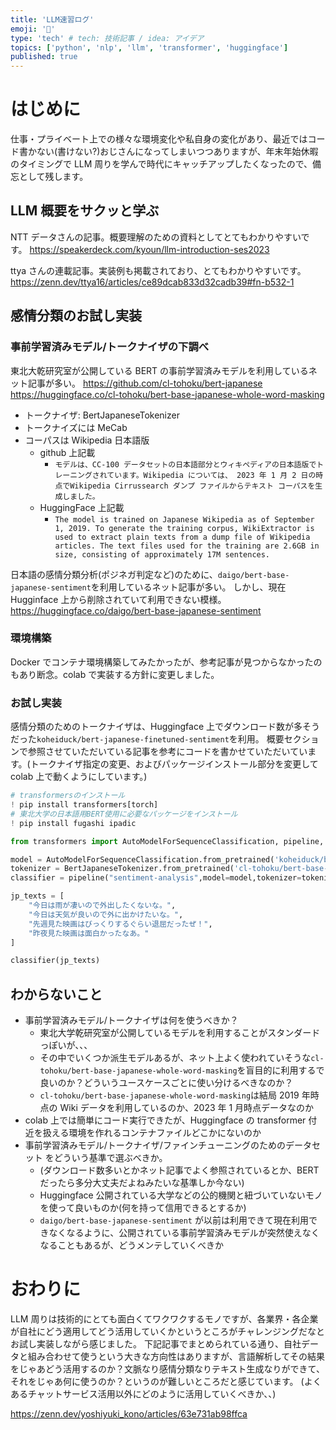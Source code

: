 ```yaml
---
title: 'LLM速習ログ'
emoji: '🤗'
type: 'tech' # tech: 技術記事 / idea: アイデア
topics: ['python', 'nlp', 'llm', 'transformer', 'huggingface']
published: true
---
```


# はじめに

仕事・プライベート上での様々な環境変化や私自身の変化があり、最近ではコード書かない(書けない?)おじさんになってしまいつつありますが、年末年始休暇のタイミングで LLM 周りを学んで時代にキャッチアップしたくなったので、備忘として残します。

## LLM 概要をサクッと学ぶ

NTT データさんの記事。概要理解のための資料としてとてもわかりやすいです。
https://speakerdeck.com/kyoun/llm-introduction-ses2023

ttya さんの連載記事。実装例も掲載されており、とてもわかりやすいです。
https://zenn.dev/ttya16/articles/ce89dcab833d32cadb39#fn-b532-1

## 感情分類のお試し実装

### 事前学習済みモデル/トークナイザの下調べ

東北大乾研究室が公開している BERT の事前学習済みモデルを利用しているネット記事が多い。
https://github.com/cl-tohoku/bert-japanese
https://huggingface.co/cl-tohoku/bert-base-japanese-whole-word-masking

- トークナイザ: BertJapaneseTokenizer
- トークナイズには MeCab
- コーパスは Wikipedia 日本語版
  - github 上記載
    - `モデルは、CC-100 データセットの日本語部分とウィキペディアの日本語版でトレーニングされています。Wikipedia については、 2023 年 1 月 2 日の時点でWikipedia Cirrussearch ダンプ ファイルからテキスト コーパスを生成しました。`
  - HuggingFace 上記載
    - `The model is trained on Japanese Wikipedia as of September 1, 2019. To generate the training corpus, WikiExtractor is used to extract plain texts from a dump file of Wikipedia articles. The text files used for the training are 2.6GB in size, consisting of approximately 17M sentences.`

日本語の感情分類分析(ポジネガ判定など)のために、`daigo/bert-base-japanese-sentiment`を利用しているネット記事が多い。
しかし、現在 Hugginface 上から削除されていて利用できない模様。
https://huggingface.co/daigo/bert-base-japanese-sentiment

### 環境構築

Docker でコンテナ環境構築してみたかったが、参考記事が見つからなかったのもあり断念。colab で実装する方針に変更しました。

### お試し実装

感情分類のためのトークナイザは、Huggingface 上でダウンロード数が多そうだった`koheiduck/bert-japanese-finetuned-sentiment`を利用。
概要セクションで参照させていただいている記事を参考にコードを書かせていただいています。(トークナイザ指定の変更、およびパッケージインストール部分を変更して colab 上で動くようにしています。)

```python
# transformersのインストール
! pip install transformers[torch]
# 東北大学の日本語用BERT使用に必要なパッケージをインストール
! pip install fugashi ipadic

from transformers import AutoModelForSequenceClassification, pipeline, BertJapaneseTokenizer

model = AutoModelForSequenceClassification.from_pretrained('koheiduck/bert-japanese-finetuned-sentiment')
tokenizer = BertJapaneseTokenizer.from_pretrained('cl-tohoku/bert-base-japanese-whole-word-masking')
classifier = pipeline("sentiment-analysis",model=model,tokenizer=tokenizer)

jp_texts = [
    "今日は雨が凄いので外出したくないな。",
    "今日は天気が良いので外に出かけたいな。",
    "先週見た映画はびっくりするぐらい退屈だったぜ！",
    "昨夜見た映画は面白かったなあ。"
]

classifier(jp_texts)
```

## わからないこと

- 事前学習済みモデル/トークナイザは何を使うべきか？
  - 東北大学乾研究室が公開しているモデルを利用することがスタンダードっぽいが、、、
  - その中でいくつか派生モデルあるが、ネット上よく使われていそうな`cl-tohoku/bert-base-japanese-whole-word-masking`を盲目的に利用するで良いのか？どういうユースケースごとに使い分けるべきなのか？
  - `cl-tohoku/bert-base-japanese-whole-word-masking`は結局 2019 年時点の Wiki データを利用しているのか、2023 年 1 月時点データなのか
- colab 上では簡単にコード実行できたが、Huggingface の transformer 付近を扱える環境を作れるコンテナファイルどこかにないのか
- 事前学習済みモデル/トークナイザ/ファインチューニングのためのデータセット をどういう基準で選ぶべきか。
  - (ダウンロード数多いとかネット記事でよく参照されているとか、BERT だったら多分大丈夫だよねみたいな基準しか今ない)
  - Huggingface 公開されている大学などの公的機関と紐づいていないモノを使って良いものか(何を持って信用できるとするか)
  - `daigo/bert-base-japanese-sentiment` が以前は利用できて現在利用できなくなるように、公開されている事前学習済みモデルが突然使えなくなることもあるが、どうメンテしていくべきか

# おわりに

LLM 周りは技術的にとても面白くてワクワクするモノですが、各業界・各企業が自社にどう適用してどう活用していくかというところがチャレンジングだなとお試し実装しながら感じました。
下記記事でまとめられている通り、自社データと組み合わせて使うという大きな方向性はありますが、言語解析してその結果をじゃあどう活用するのか？文脈なり感情分類なりテキスト生成なりができて、それをじゃあ何に使うのか？というのが難しいところだと感じています。
(よくあるチャットサービス活用以外にどのように活用していくべきか、、)

https://zenn.dev/yoshiyuki_kono/articles/63e731ab98ffca
